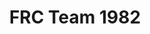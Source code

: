 ---
title: FRC Team 1982
team:
  type: FRC
  number: 1982
  name: Cougar Robotics
  rookie_year: 2007
  location: Shawnee, Kansas, USA
  sponsors:
  - BlueScope Construction
  - Shawnee Mission Education Foundation
  - Garmin
  - Cruise
  - Shawnee Mission Northwest High
  links:
    Website: http://www.nwcougarrobotics.com
    Facebook: https://www.facebook.com/nwcougarrobotics
    Twitter: https://twitter.com/nwcougarrobots
    YouTube: https://www.youtube.com/smnwcougarrobotics
    GitHub: https://github.com/smnwrobotics
robot_code:
  2016:
  - Robot:
    - https://github.com/SMNWrobotics/FRC2016/
    - Java
  - Scouting:
    - https://github.com/SMNWrobotics/FRC2016/
    - Java
---